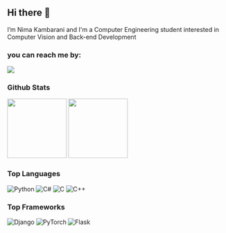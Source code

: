 ##  Hi there 👋
I’m Nima Kambarani and I'm a Computer Engineering student interested in Computer Vision and Back-end Development
### you can reach me by:
  
  <a href="mailto:nimakambarani007@gmail.com"><img src="https://img.icons8.com/fluency/48/000000/email-open.png"/></a>

### Github Stats
<img height="137px" src="https://github-readme-stats.vercel.app/api?username=nima-kam&theme=dracula" /> <img height="137px" src="https://github-readme-stats.vercel.app/api/top-langs/?username=nima-kam&hide=html&hide_border=true&layout=compact&langs_count=7&exclude_repo=comp426,Redventures-Movie-Quotes&theme=dracula" /></a>

### Top Languages


![Python](https://img.shields.io/badge/-Python-000?&logo=python)
![C#](https://img.shields.io/badge/-C%23-000?&logo=c-sharp)
![C](https://img.shields.io/badge/-C-000?&logo=C)
![C++](https://img.shields.io/badge/-C++-000?&logo=c%2b%2b&logoColor=00599C)

### Top Frameworks

![Django](https://img.shields.io/badge/-Django-092E20?&logo=django&style=for-the-badge&logoColor=white)
![PyTorch](https://img.shields.io/badge/-PyTorch-000?style=for-the-badge&logo=PyTorch)
![Flask](https://img.shields.io/badge/-Flask-000?style=for-the-badge&logo=flask)

